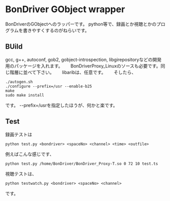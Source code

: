 BonDriver GObject wrapper
===

  BonDriverのGObjectへのラッパーです。
  python等で、録画とか視聴とかのプログラムを書きやすくするのがねらいです。

## BUild
  gcc, g++, autoconf, gob2, gobject-introspection, libgirepositoryなどの開発用のパッケージを入れます。　　
  BonDriverProxy_Linuxのソースも必要です。同じ階層に並べて下さい。　　
  libaribは、任意です。　　
  そしたら、　　
```
./autogen.sh
./configure --prefix=/usr --enable-b25
make
sudo make install
```
です。 --prefix=/usrを指定したほうが、何かと楽です。　　
## Test

録画テストは
``` 
python test.py <bondriver> <spaceNo> <channel> <time> <outfile>
```
例えばこんな感じです、

``` 
python test.py /home/BonDriver/BonDriver_Proxy-T.so 0 72 10 test.ts
```
視聴テストは、
``` 
python testwatch.py <bondriver> <spaceNo> <channel>
```
です。　　
